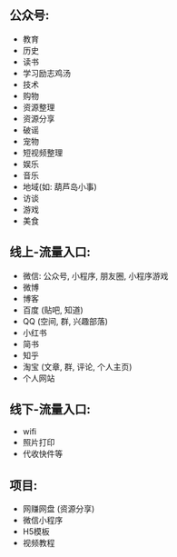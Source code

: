 ## 公众号:
+ 教育
+ 历史
+ 读书
+ 学习励志鸡汤
+ 技术
+ 购物
+ 资源整理
+ 资源分享
+ 破谣
+ 宠物
+ 短视频整理
+ 娱乐
+ 音乐
+ 地域(如: 葫芦岛小事)
+ 访谈
+ 游戏
+ 美食



## 线上-流量入口:
+ 微信: 公众号, 小程序, 朋友圈, 小程序游戏
+ 微博
+ 博客
+ 百度 (贴吧, 知道)
+ QQ (空间, 群, 兴趣部落)
+ 小红书
+ 简书
+ 知乎
+ 淘宝 (文章, 群, 评论, 个人主页)
+ 个人网站

## 线下-流量入口:
+ wifi
+ 照片打印
+ 代收快件等

## 项目:
+ 网赚网盘 (资源分享)
+ 微信小程序
+ H5模板
+ 视频教程

